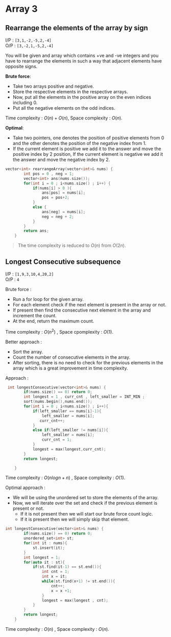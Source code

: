 # Array 3

## Rearrange the elements of the array by sign

I/P : `[3,1,-2,-5,2,-4]`  
O/P : `[3,-2,1,-5,2,-4]`

You will be given and array which contains +ve and -ve integers and you have to rearrange the elements in such a way that adjacent elements have opposite signs.

**Brute force**:

- Take two arrays positive and negative.
- Store the respective elements in the respective arrays.
- Now, put all the elements in the positive array on the even indices including 0.
- Put all the negative elements on the odd indices.

Time complexity : $O(n) + O(n)$, Space complexity : $O(n)$.

**Optimal**:

- Take two pointers, one denotes the position of positive elements from 0 and the other denotes the position of the negative index from 1.
- If the current element is positive we add it to the answer and move the positive index by 2 position, If the current element is negative we add it the answer and move the negative index by 2.

```cpp
vector<int> rearrangeArray(vector<int>& nums) {
        int pos = 0 , neg = 1;
        vector<int> ans(nums.size());
        for(int i = 0 ; i<nums.size() ; i++) {
            if(nums[i] > 0 ){
                ans[pos] = nums[i];
                pos = pos+2;
            }
            else {
                ans[neg] = nums[i];
                neg = neg + 2;
            }
        }
        return ans;
    }
```

> The time complexity is reduced to $O(n)$ from $O(2n)$.

## Longest Consecutive subsequence

I/P : `[1,9,3,10,4,20,2]`  
O/P : `4`

Brute force :

- Run a for loop for the given array.
- For each element check if the next element is present in the array or not.
- If present then find the consecutive next element in the array and increment the count.
- At the end, return the maximum count.

Time complexity : $O(n^2)$ , Space cpomplexity : $O(1)$.

Better approach :

- Sort the array.
- Count the number of consecutive elements in the array.
- After sorting, there is no need to check for the previous elements in the array which is a great improvement in time complexity.

Approach :

```cpp
 int longestConsecutive(vector<int>& nums) {
        if(nums.size() == 0) return 0;
        int longest = 1 , curr_cnt , left_smaller = INT_MIN ;
        sort(nums.begin(),nums.end());
        for(int i = 0 ; i<nums.size() ; i++){
            if(left_smaller == nums[i]-1){
                left_smaller = nums[i];
               curr_cnt++;
            }
            else if(left_smaller != nums[i]){
                left_smaller = nums[i];
                curr_cnt = 1;
            }
            longest = max(longest,curr_cnt);
        }
        return longest;

    }
```

Time complexity : $O(nlogn + n)$ , Space complexity : $O(1)$.

Optimal approach :

- We will be using the unordered set to store the elements of the array.
- Now, we will iterate over the set and check if the previous element is present or not.
  - If it is not present then we will start our brute force count logic.
  - If it is present then we will simply skip that element.

```cpp
int longestConsecutive(vector<int>& nums) {
        if(nums.size() == 0) return 0;
        unordered_set<int> st;
        for(int it : nums){
            st.insert(it);
        }
        int longest = 1;
        for(auto it : st){
            if(st.find(it-1) == st.end()){
                int cnt = 1;
                int x = it;
                while(st.find(x+1) != st.end()){
                    cnt++;
                    x = x +1;
                }
                longest = max(longest , cnt);
            }
        }
        return longest;
    }
```

Time complexity : $O(n)$ , Space complexity : $O(n)$.
